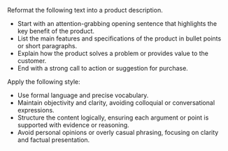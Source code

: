 Reformat the following text into a product description.  
- Start with an attention-grabbing opening sentence that highlights the key benefit of the product.  
- List the main features and specifications of the product in bullet points or short paragraphs.  
- Explain how the product solves a problem or provides value to the customer.  
- End with a strong call to action or suggestion for purchase.


Apply the following style:
- Use formal language and precise vocabulary.  
- Maintain objectivity and clarity, avoiding colloquial or conversational expressions.  
- Structure the content logically, ensuring each argument or point is supported with evidence or reasoning.  
- Avoid personal opinions or overly casual phrasing, focusing on clarity and factual presentation.